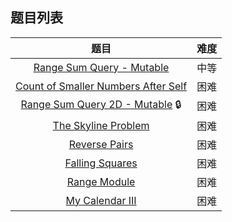 ## 题目列表  
| 题目 | 难度 |  
|:---:|:---:|  
| [Range Sum Query - Mutable](range-sum-query-mutable/question.md) | 中等 |   
| [Count of Smaller Numbers After Self](count-of-smaller-numbers-after-self/question.md) | 困难 |   
| [Range Sum Query 2D - Mutable](range-sum-query-2d-mutable/question.md) :lock: | 困难 |   
| [The Skyline Problem](the-skyline-problem/question.md) | 困难 |   
| [Reverse Pairs](reverse-pairs/question.md) | 困难 |   
| [Falling Squares](falling-squares/question.md) | 困难 |   
| [Range Module](range-module/question.md) | 困难 |   
| [My Calendar III](my-calendar-iii/question.md) | 困难 |   
